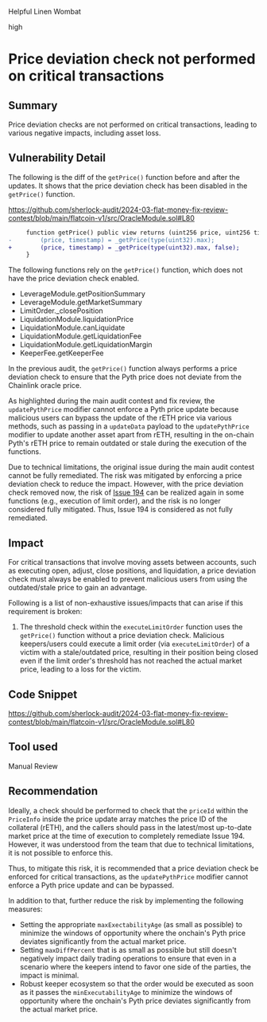 Helpful Linen Wombat

high

# Price deviation check not performed on critical transactions

## Summary

Price deviation checks are not performed on critical transactions, leading to various negative impacts, including asset loss.

## Vulnerability Detail

The following is the diff of the `getPrice()` function before and after the updates. It shows that the price deviation check has been disabled in the `getPrice()` function.

https://github.com/sherlock-audit/2024-03-flat-money-fix-review-contest/blob/main/flatcoin-v1/src/OracleModule.sol#L80

```diff
     function getPrice() public view returns (uint256 price, uint256 timestamp) {
-        (price, timestamp) = _getPrice(type(uint32).max);
+        (price, timestamp) = _getPrice(type(uint32).max, false);
     }
```

The following functions rely on the `getPrice()` function, which does not have the price deviation check enabled.

- LeverageModule.getPositionSummary
- LeverageModule.getMarketSummary
- LimitOrder._closePosition
- LiquidationModule.liquidationPrice
- LiquidationModule.canLiquidate
- LiquidationModule.getLiquidationFee
- LiquidationModule.getLiquidationMargin
- KeeperFee.getKeeperFee

In the previous audit, the `getPrice()` function always performs a price deviation check to ensure that the Pyth price does not deviate from the Chainlink oracle price.

As highlighted during the main audit contest and fix review, the `updatePythPrice` modifier cannot enforce a Pyth price update because malicious users can bypass the update of the rETH price via various methods, such as passing in a `updateData` payload to the `updatePythPrice` modifier to update another asset apart from rETH, resulting in the on-chain Pyth's rETH price to remain outdated or stale during the execution of the functions.

Due to technical limitations, the original issue during the main audit contest cannot be fully remediated. The risk was mitigated by enforcing a price deviation check to reduce the impact. However, with the price deviation check removed now, the risk of [Issue 194](https://github.com/sherlock-audit/2023-12-flatmoney-judging/issues/194) can be realized again in some functions (e.g., execution of limit order), and the risk is no longer considered fully mitigated. Thus, Issue 194 is considered as not fully remediated.

## Impact

For critical transactions that involve moving assets between accounts, such as executing open, adjust, close positions, and liquidation, a price deviation check must always be enabled to prevent malicious users from using the outdated/stale price to gain an advantage.

Following is a list of non-exhaustive issues/impacts that can arise if this requirement is broken:

1. The threshold check within the `executeLimitOrder` function uses the `getPrice()` function without a price deviation check. Malicious keepers/users could execute a limit order (via `executeLimitOrder`) of a victim with a stale/outdated price, resulting in their position being closed even if the limit order's threshold has not reached the actual market price, leading to a loss for the victim. 

## Code Snippet

https://github.com/sherlock-audit/2024-03-flat-money-fix-review-contest/blob/main/flatcoin-v1/src/OracleModule.sol#L80

## Tool used

Manual Review

## Recommendation

Ideally, a check should be performed to check that the `priceId` within the `PriceInfo` inside the price update array matches the price ID of the collateral (rETH), and the callers should pass in the latest/most up-to-date market price at the time of execution to completely remediate Issue 194. However, it was understood from the team that due to technical limitations, it is not possible to enforce this.

Thus, to mitigate this risk, it is recommended that a price deviation check be enforced for critical transactions, as the `updatePythPrice` modifier cannot enforce a Pyth price update and can be bypassed.

In addition to that, further reduce the risk by implementing the following measures:

- Setting the appropriate `maxExectabilityAge` (as small as possible) to minimize the windows of opportunity where the onchain's Pyth price deviates significantly from the actual market price.
- Setting `maxDiffPercent` that is as small as possible but still doesn't negatively impact daily trading operations to ensure that even in a scenario where the keepers intend to favor one side of the parties, the impact is minimal.
- Robust keeper ecosystem so that the order would be executed as soon as it passes the `minExecutabilityAge` to minimize the windows of opportunity where the onchain's Pyth price deviates significantly from the actual market price.